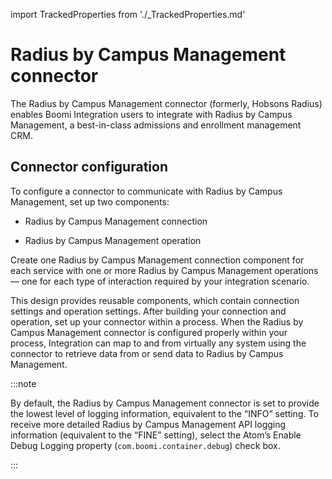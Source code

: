 import TrackedProperties from './_TrackedProperties.md'

# Radius by Campus Management connector 

<head>
  <meta name="guidename" content="Integration"/>
  <meta name="context" content="GUID-2830bb6f-15f1-4f00-a8fb-68bdc3345502"/>
</head>


The Radius by Campus Management connector \(formerly, Hobsons Radius\) enables Boomi Integration users to integrate with Radius by Campus Management, a best-in-class admissions and enrollment management CRM.

## Connector configuration 

To configure a connector to communicate with Radius by Campus Management, set up two components:

-   Radius by Campus Management connection

-   Radius by Campus Management operation


Create one Radius by Campus Management connection component for each service with one or more Radius by Campus Management operations — one for each type of interaction required by your integration scenario.

This design provides reusable components, which contain connection settings and operation settings. After building your connection and operation, set up your connector within a process. When the Radius by Campus Management connector is configured properly within your process, Integration can map to and from virtually any system using the connector to retrieve data from or send data to Radius by Campus Management.

:::note

By default, the Radius by Campus Management connector is set to provide the lowest level of logging information, equivalent to the “INFO” setting. To receive more detailed Radius by Campus Management API logging information \(equivalent to the “FINE” setting\), select the Atom’s Enable Debug Logging property \(`com.boomi.container.debug`\) check box.

:::


<TrackedProperties />